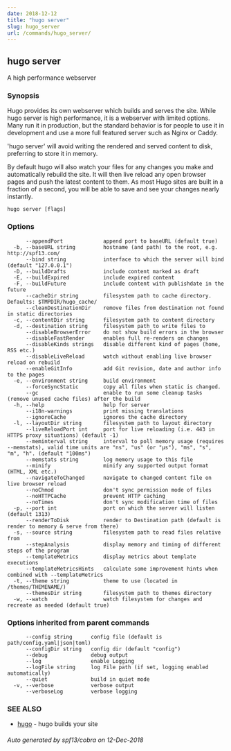 ```yaml
---
date: 2018-12-12
title: "hugo server"
slug: hugo_server
url: /commands/hugo_server/
---
```

## hugo server

A high performance webserver

### Synopsis

Hugo provides its own webserver which builds and serves the site.
While hugo server is high performance, it is a webserver with limited options.
Many run it in production, but the standard behavior is for people to use it
in development and use a more full featured server such as Nginx or Caddy.

'hugo server' will avoid writing the rendered and served content to disk,
preferring to store it in memory.

By default hugo will also watch your files for any changes you make and
automatically rebuild the site. It will then live reload any open browser pages
and push the latest content to them. As most Hugo sites are built in a fraction
of a second, you will be able to save and see your changes nearly instantly.

```
hugo server [flags]
```

### Options

```
      --appendPort             append port to baseURL (default true)
  -b, --baseURL string         hostname (and path) to the root, e.g. http://spf13.com/
      --bind string            interface to which the server will bind (default "127.0.0.1")
  -D, --buildDrafts            include content marked as draft
  -E, --buildExpired           include expired content
  -F, --buildFuture            include content with publishdate in the future
      --cacheDir string        filesystem path to cache directory. Defaults: $TMPDIR/hugo_cache/
      --cleanDestinationDir    remove files from destination not found in static directories
  -c, --contentDir string      filesystem path to content directory
  -d, --destination string     filesystem path to write files to
      --disableBrowserError    do not show build errors in the browser
      --disableFastRender      enables full re-renders on changes
      --disableKinds strings   disable different kind of pages (home, RSS etc.)
      --disableLiveReload      watch without enabling live browser reload on rebuild
      --enableGitInfo          add Git revision, date and author info to the pages
  -e, --environment string     build environment
      --forceSyncStatic        copy all files when static is changed.
      --gc                     enable to run some cleanup tasks (remove unused cache files) after the build
  -h, --help                   help for server
      --i18n-warnings          print missing translations
      --ignoreCache            ignores the cache directory
  -l, --layoutDir string       filesystem path to layout directory
      --liveReloadPort int     port for live reloading (i.e. 443 in HTTPS proxy situations) (default -1)
      --meminterval string     interval to poll memory usage (requires --memstats), valid time units are "ns", "us" (or "µs"), "ms", "s", "m", "h". (default "100ms")
      --memstats string        log memory usage to this file
      --minify                 minify any supported output format (HTML, XML etc.)
      --navigateToChanged      navigate to changed content file on live browser reload
      --noChmod                don't sync permission mode of files
      --noHTTPCache            prevent HTTP caching
      --noTimes                don't sync modification time of files
  -p, --port int               port on which the server will listen (default 1313)
      --renderToDisk           render to Destination path (default is render to memory & serve from there)
  -s, --source string          filesystem path to read files relative from
      --stepAnalysis           display memory and timing of different steps of the program
      --templateMetrics        display metrics about template executions
      --templateMetricsHints   calculate some improvement hints when combined with --templateMetrics
  -t, --theme string           theme to use (located in /themes/THEMENAME/)
      --themesDir string       filesystem path to themes directory
  -w, --watch                  watch filesystem for changes and recreate as needed (default true)
```

### Options inherited from parent commands

```
      --config string      config file (default is path/config.yaml|json|toml)
      --configDir string   config dir (default "config")
      --debug              debug output
      --log                enable Logging
      --logFile string     log File path (if set, logging enabled automatically)
      --quiet              build in quiet mode
  -v, --verbose            verbose output
      --verboseLog         verbose logging
```

### SEE ALSO

* [hugo](/commands/hugo/)	 - hugo builds your site

###### Auto generated by spf13/cobra on 12-Dec-2018
